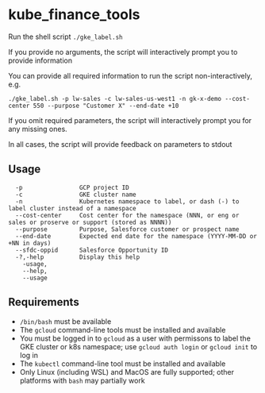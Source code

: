 # kube_finance_tools

Run the shell script `./gke_label.sh`

If you provide no arguments, the script will interactively prompt you to provide information

You can provide all required information to run the script non-interactively, e.g.

    ./gke_label.sh -p lw-sales -c lw-sales-us-west1 -n gk-x-demo --cost-center 550 --purpose "Customer X" --end-date +10
    
If you omit required parameters, the script will interactively prompt you for any missing ones.

In all cases, the script will provide feedback on parameters to stdout

## Usage

```
  -p                GCP project ID
  -c                GKE cluster name
  -n                Kubernetes namespace to label, or dash (-) to label cluster instead of a namespace
  --cost-center     Cost center for the namespace (NNN, or eng or sales or proserve or support (stored as NNNN))
  --purpose         Purpose, Salesforce customer or prospect name
  --end-date        Expected end date for the namespace (YYYY-MM-DD or +NN in days)
  --sfdc-oppid      Salesforce Opportunity ID
  -?,-help          Display this help
    -usage,
    --help,
    --usage

```


## Requirements
* `/bin/bash` must be available
* The `gcloud` command-line tools must be installed and available
* You must be logged in to `gcloud` as a user with permissons to label the GKE cluster or k8s namespace; use `gcloud auth login` or `gcloud init` to log in
* The `kubectl` command-line tool must be installed and available
* Only Linux (including WSL) and MacOS are fully supported; other platforms with `bash` may partially work
